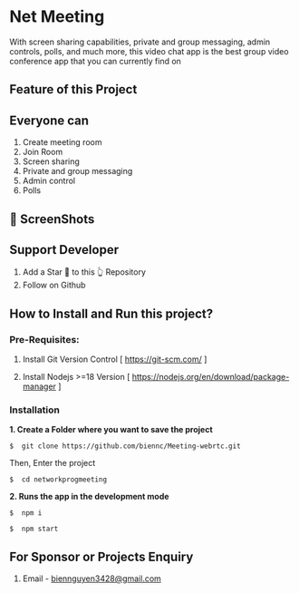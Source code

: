 <!-- == Agora App Builder ==
Instructions to run your project:

1. Open a terminal inside this folder
2. Run - npm i && npm start (You need NodeJS v16.x installed on your system)
3. Select install through the CLI menu
4. Build for any supported platform -->

# Net Meeting

With screen sharing capabilities, private and group messaging, admin controls, polls, and much more, this video chat app is the best group video conference app that you can currently find on

## Feature of this Project

## Everyone can

1. Create meeting room
2. Join Room
3. Screen sharing
4. Private and group messaging
5. Admin control
6. Polls

## 📸 ScreenShots

<!-- <img src="./img/1.png"/>
<img src="./img/2.png"/>
<img src="./img/3.png"/>
<img src="./img/4.png"/>
<img src="./img/5.png"/> -->

## Support Developer

1. Add a Star 🌟 to this 👆 Repository
2. Follow on Github

## How to Install and Run this project?

### Pre-Requisites:

1. Install Git Version Control
   [ https://git-scm.com/ ]

2. Install Nodejs >=18 Version
   [ https://nodejs.org/en/download/package-manager ]

### Installation

**1. Create a Folder where you want to save the project**

```
$  git clone https://github.com/biennc/Meeting-webrtc.git
```

Then, Enter the project

```
$  cd networkprogmeeting
```

**2. Runs the app in the development mode**

```
$  npm i
```

```
$  npm start
```

## For Sponsor or Projects Enquiry

1. Email - biennguyen3428@gmail.com
